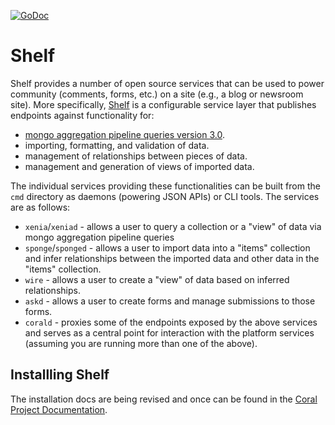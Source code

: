 [![GoDoc](https://godoc.org/github.com/coralproject/shelf?status.svg)](https://godoc.org/github.com/coralproject/shelf)

# Shelf

Shelf provides a number of open source services that can be used to power community (comments, forms, etc.) on a site (e.g., a blog or newsroom site).  More specifically, [Shelf](https://github.com/coralproject/shelf) is a configurable service layer that publishes endpoints against functionality for: 
- [mongo aggregation pipeline queries version 3.0](https://docs.mongodb.com/v3.0/core/aggregation-introduction/).
- importing, formatting, and validation of data.
- management of relationships between pieces of data.
- management and generation of views of imported data.

The individual services providing these functionalities can be built from the `cmd` directory as daemons (powering JSON APIs) or CLI tools.  The services are as follows:

- `xenia`/`xeniad` - allows a user to query a collection or a "view" of data via mongo aggregation pipeline queries
- `sponge`/`sponged` - allows a user to import data into a "items" collection and infer relationships between the imported data and other data in the "items" collection.
- `wire` - allows a user to create a "view" of data based on inferred relationships.
- `askd` - allows a user to create forms and manage submissions to those forms.
- `corald` - proxies some of the endpoints exposed by the above services and serves as a central point for interaction with the platform services (assuming you are running more than one of the above).

## Installling Shelf

The installation docs are being revised and once can be found in the [Coral Project Documentation](https://docs.coralproject.net/).
